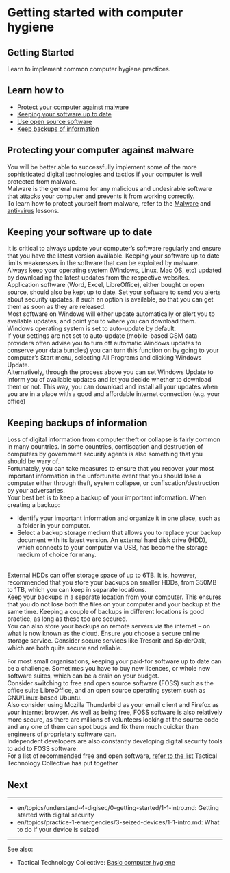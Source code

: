 # Getting started with computer hygiene
## Getting Started

Learn to implement common computer hygiene practices.


## Learn how to
- [Protect your computer against malware](en/topics/tool-7-computer-hygiene/1-computer-hygiene/3-1-learn.md)
- [Keeping your software up to date](en/topics/tool-7-computer-hygiene/1-computer-hygiene/3-2-learn.md)
- [Use open source software](en/topics/tool-7-computer-hygiene/1-computer-hygiene/3-3-learn.md)
- [Keep backups of information](en/topics/tool-7-computer-hygiene/1-computer-hygiene/3-4-learn.md)


## Protecting your computer against malware
You will be better able to successfully implement some of the more sophisticated digital technologies and tactics if your computer is well protected from malware.
<br>
Malware is the general name for any malicious and undesirable software that attacks your computer and prevents it from working correctly.
<br>
To learn how to protect yourself from malware, refer to the [Malware](en/topics/practice-1-emergencies/4-malware/1-1-intro.md) and [anti-virus](en/topics/tool-7-computer-hygiene/2-antivirus/1-1-intro.md) lessons.


## Keeping your software up to date
It is critical to always update your computer’s software regularly and ensure that you have the latest version available. Keeping your software up to date limits weaknesses in the software that can be exploited by malware.
<br>
Always keep your operating system (Windows, Linux, Mac OS, etc) updated by downloading the latest updates from the respective websites.
<br>
Application software (Word, Excel, LibreOffice), either bought or open source, should also be kept up to date. Set your software to send you alerts about security updates, if such an option is available, so that you can get them as soon as they are released.
<br>
Most software on Windows will either update automatically or alert you to available updates, and point you to where you can download them. Windows operating system is set to auto-update by default.
<br>
If your settings are not set to auto-update (mobile-based GSM data providers often advise you to turn off automatic Windows updates to conserve your data bundles) you can turn this function on by going to your computer’s Start menu, selecting All Programs and clicking Windows Update.
<br>
Alternatively, through the process above you can set Windows Update to inform you of available updates and let you decide whether to download them or not. This way, you can download and install all your updates when you are in a place with a good and affordable internet connection (e.g. your office)


## Keeping backups of information

Loss of digital information from computer theft or collapse is fairly common in many countries. In some countries, confiscation and destruction of computers by government security agents is also something that you should be wary of.
<br>
Fortunately, you can take measures to ensure that you recover your most important information in the unfortunate event that you should lose a computer either through theft, system collapse, or confiscation/destruction by your adversaries.
<br>
Your best bet is to keep a backup of your important information. When creating a backup:
<br>
- Identify your important information and organize it in one place, such as a folder in your computer.
- Select a backup storage medium that allows you to replace your backup document with its latest version. An external hard disk drive (HDD), which connects to your computer via USB, has become the storage medium of choice for many.
<br>
External HDDs can offer storage space of up to 6TB. It is, however, recommended that you store your backups on smaller HDDs, from 350MB to 1TB, which you can keep in separate locations.
<br>
Keep your backups in a separate location from your computer. This ensures that you do not lose both the files on your computer and your backup at the same time. Keeping a couple of backups in different locations is good practice, as long as these too are secured.
<br>
You can also store your backups on remote servers via the internet – on what is now known as the cloud. Ensure you choose a secure online storage service. Consider secure services like Tresorit and SpiderOak, which are both quite secure and reliable.


For most small organisations, keeping your paid-for software up to date can be a challenge. Sometimes you have to buy new licences, or whole new software suites, which can be a drain on your budget.
<br>
Consider switching to free and open source software (FOSS) such as the office suite LibreOffice, and an open source operating system such as GNU/Linux-based Ubuntu.
<br>
Also consider using Mozilla Thunderbird as your email client and Firefox as your internet browser. As well as being free, FOSS software is also relatively more secure, as there are millions of volunteers looking at the source code and any one of them can spot bugs and fix them much quicker than engineers of proprietary software can.
<br>
Independent developers are also constantly developing digital security tools to add to FOSS software.
<br>
For a list of recommended free and open software, [refer to the list](https://securityinabox.org/en/eco-rights-africa/malware#392) Tactical Technology Collective has put together


## Next
---
- en/topics/understand-4-digisec/0-getting-started/1-1-intro.md: Getting started with digital security
- en/topics/practice-1-emergencies/3-seized-devices/1-1-intro.md: What to do if your device is seized
---
See also:
- Tactical Technology Collective: [Basic computer hygiene](https://securityinabox.org/en/eco-rights-africa/computer-hygiene)


